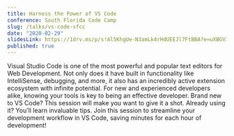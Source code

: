 ```yaml
---
title: Harness the Power of VS Code
conference: South Florida Code Camp
slug: /talks/vs-code-sfcc
date: "2020-02-29"
slidesLink: https://1drv.ms/p/s!Al5KhgUe-N3amLk4rHdUEEJl7FtBBA?e=uXBGVI
published: true
---
```


Visual Studio Code is one of the most powerful and popular text editors for Web Development. Not only does it have built in functionality like IntelliSense, debugging, and more, it also has an incredibly active extension ecosystem with infinite potential. For new and experienced developers alike, knowing your tools is key to being an effective developer. Brand new to VS Code? This session will make you want to give it a shot. Already using it? You’ll learn invaluable tips. Join this session to streamline your development workflow in VS Code, saving minutes for each hour of development!
